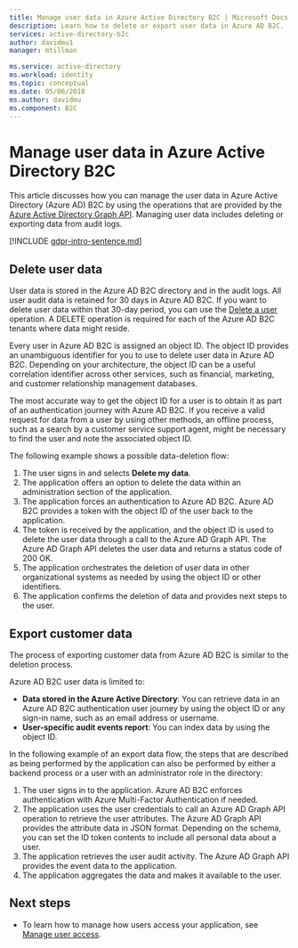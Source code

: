 ```yaml
---
title: Manage user data in Azure Active Directory B2C | Microsoft Docs
description: Learn how to delete or export user data in Azure AD B2C.
services: active-directory-b2c
author: davidmu1
manager: mtillman

ms.service: active-directory
ms.workload: identity
ms.topic: conceptual
ms.date: 05/06/2018
ms.author: davidmu
ms.component: B2C
---
```


# Manage user data in Azure Active Directory B2C

 This article discusses how you can manage the user data in Azure Active Directory (Azure AD) B2C by using the operations that are provided by the [Azure Active Directory Graph API](https://msdn.microsoft.com/en-us/library/azure/ad/graph/api/api-catalog). Managing user data includes deleting or exporting data from audit logs.

[!INCLUDE [gdpr-intro-sentence.md](../../includes/gdpr-intro-sentence.md)]

## Delete user data

User data is stored in the Azure AD B2C directory and in the audit logs. All user audit data is retained for 30 days in Azure AD B2C. If you want to delete user data within that 30-day period, you can use the [Delete a user](https://msdn.microsoft.com/library/azure/ad/graph/api/users-operations#DeleteUser) operation. A DELETE operation is required for each of the Azure AD B2C tenants where data might reside. 

Every user in Azure AD B2C is assigned an object ID. The object ID provides an unambiguous identifier for you to use to delete user data in Azure AD B2C. Depending on your architecture, the object ID can be a useful correlation identifier across other services, such as financial, marketing, and customer relationship management databases. 

The most accurate way to get the object ID for a user is to obtain it as part of an authentication journey with Azure AD B2C. If you receive a valid request for data from a user by using other methods, an offline process, such as a search by a customer service support agent, might be necessary to find the user and note the associated object ID. 

The following example shows a possible data-deletion flow:

1. The user signs in and selects **Delete my data**.
2. The application offers an option to delete the data within an administration section of the application.
3. The application forces an authentication to Azure AD B2C. Azure AD B2C provides a token with the object ID of the user back to the application. 
4. The token is received by the application, and the object ID is used to delete the user data through a call to the Azure AD Graph API. The Azure AD Graph API deletes the user data and returns a status code of 200 OK.
5. The application orchestrates the deletion of user data in other organizational systems as needed by using the object ID or other identifiers.
6. The application confirms the deletion of data and provides next steps to the user.

## Export customer data

The process of exporting customer data from Azure AD B2C is similar to the deletion process.

Azure AD B2C user data is limited to:

- **Data stored in the Azure Active Directory**: You can retrieve data in an Azure AD B2C authentication user journey by using the object ID or any sign-in name, such as an email address or username. 
- **User-specific audit events report**: You can index data by using the object ID.

In the following example of an export data flow, the steps that are described as being performed by the application can also be performed by either a backend process or a user with an administrator role in the directory:

1. The user signs in to the application. Azure AD B2C enforces authentication with Azure Multi-Factor Authentication if needed.
2. The application uses the user credentials to call an Azure AD Graph API operation to retrieve the user attributes. The Azure AD Graph API provides the attribute data in JSON format. Depending on the schema, you can set the ID token contents to include all personal data about a user.
3. The application retrieves the user audit activity. The Azure AD Graph API provides the event data to the application.
4. The application aggregates the data and makes it available to the user.

## Next steps

- To learn how to manage how users access your application, see [Manage user access](manage-user-access.md).




